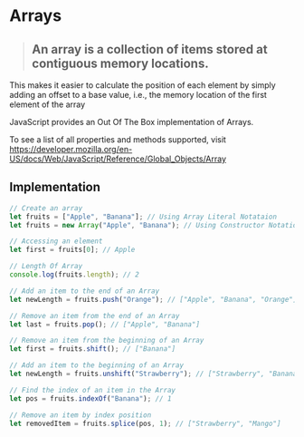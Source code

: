 # Arrays

> ## An array is a collection of items stored at contiguous memory locations.

This makes it easier to calculate the position of each element by simply adding an offset to a base value, i.e., the memory location of the first element of the array

JavaScript provides an Out Of The Box implementation of Arrays.

To see a list of all properties and methods supported, visit https://developer.mozilla.org/en-US/docs/Web/JavaScript/Reference/Global_Objects/Array

## Implementation

```js
// Create an array
let fruits = ["Apple", "Banana"]; // Using Array Literal Notataion
let fruits = new Array("Apple", "Banana"); // Using Constructor Notation

// Accessing an element
let first = fruits[0]; // Apple

// Length Of Array
console.log(fruits.length); // 2

// Add an item to the end of an Array
let newLength = fruits.push("Orange"); // ["Apple", "Banana", "Orange"]

// Remove an item from the end of an Array
let last = fruits.pop(); // ["Apple", "Banana"]

// Remove an item from the beginning of an Array
let first = fruits.shift(); // ["Banana"]

// Add an item to the beginning of an Array
let newLength = fruits.unshift("Strawberry"); // ["Strawberry", "Banana"]

// Find the index of an item in the Array
let pos = fruits.indexOf("Banana"); // 1

// Remove an item by index position
let removedItem = fruits.splice(pos, 1); // ["Strawberry", "Mango"]
```
